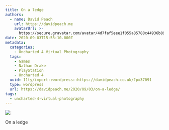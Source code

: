 ```yaml
---
title: On a ledge
authors:
  - name: David Peach
    url: https://davidpeach.me
    avatarUrl: >-
      https://secure.gravatar.com/avatar/4d7faf5eee1f055a85788c44936b8995eaab6dfb004e7854ec747ccb272e91ee?s=96&d=mm&r=g
date: 2020-09-03T15:53:10.000Z
metadata:
  categories:
    - Uncharted 4 Virtual Photography
  tags:
    - Games
    - Nathan Drake
    - PlayStation
    - Uncharted 4
  uuid: 11ty/import::wordpress::https://davidpeach.co.uk/?p=37091
  type: wordpress
  url: https://davidpeach.me/2020/09/03/on-a-ledge/
tags:
  - uncharted-4-virtual-photography
---
```

[![](/assets/Uncharted™-4_-A-Thiefs-End_202-VciZwrv2JFpm.jpg)](/assets/Uncharted™-4_-A-Thiefs-End_202-VciZwrv2JFpm.jpg)

On a ledge